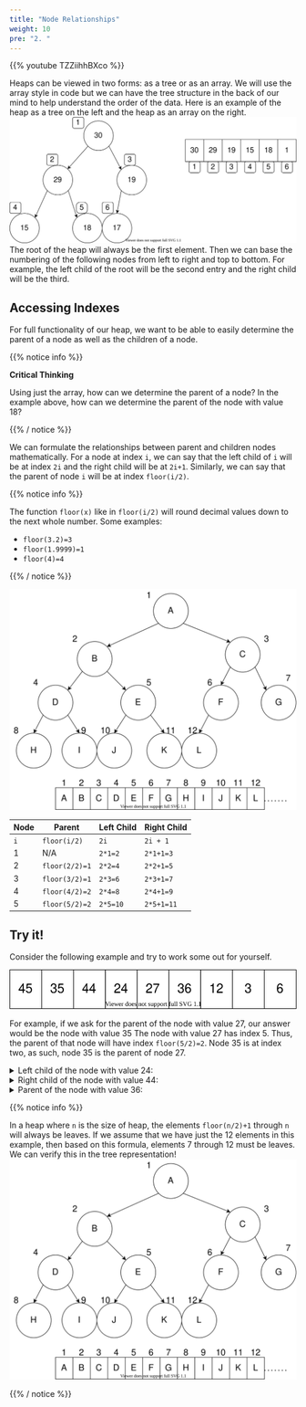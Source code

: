 ```yaml
---
title: "Node Relationships"
weight: 10
pre: "2. "
---
```

{{% youtube TZZiihhBXco %}}

Heaps can be viewed in two forms: as a tree or as an array. We will use the array style in code but we can have the tree structure in the back of our mind to help understand the order of the data. Here is an example of the heap as a tree on the left and the heap as an array on the right. 
![](../../images/10/Mod10_heap_and_array_numbered.svg)
The root of the heap will always be the first element. Then we can base the numbering of the following nodes from left to right and top to bottom. For example, the left child of the root will be the second entry and the right child will be the third.

Accessing Indexes 
---

For full functionality of our heap, we want to be able to easily determine the parent of a node as well as the children of a node. 


{{% notice info %}}

**Critical Thinking** 

Using just the array, how can we determine the parent of a node? In the example above, how can we determine the parent of the node with value 18?

{{% / notice %}}


We can formulate the relationships between parent and children nodes mathematically. For a node at index `i`, we can say that the left child of `i` will be at index `2i` and the right child will be at `2i+1`. Similarly, we can say that the parent of node `i` will be at index `floor(i/2)`. 

{{% notice info %}}

The function `floor(x)` like in `floor(i/2)` will round decimal values down to the next whole number. Some examples:
- `floor(3.2)=3`
- `floor(1.9999)=1`
- `floor(4)=4` 

{{% / notice %}}

![](../../images/10/heap_numbering.svg)


| Node | Parent | Left Child | Right Child |
| --- | --- | --- | --- | 
| `i` | `floor(i/2)` | `2i` | `2i + 1` |
| 1 | N/A | `2*1=2` | `2*1+1=3`|
| 2 | `floor(2/2)=1` | `2*2=4` | `2*2+1=5` |
| 3 | `floor(3/2)=1` | `2*3=6` | `2*3+1=7` |
| 4 | `floor(4/2)=2` | `2*4=8` | `2*4+1=9` |
| 5 | `floor(5/2)=2` | `2*5=10` | `2*5+1=11` |
Try it! 
---

Consider the following example and try to work some out for yourself. 

![](../../images/10/Mod10_justarray.svg)

For example, if we ask for the parent of the node with value 27, our answer would be the node with value 35 The node with value 27 has index 5. Thus, the parent of that node will have index `floor(5/2)=2`. Node 35 is at index two, as such, node 35 is the parent of node 27.  


<details><summary markdown="span">Left child of the node with value 24:</summary>The node with value three. Node 24 has index 4, so the left child will be at index 2*4=8. That corresponds to the node with value 3.</details>

<details><summary markdown="span">Right child of the node with value 44:</summary>The node with value twelve. Node 44 has index 3, so the right child will be at index (2*3)+1=7. That corresponds to the node with value 12.</details>

<details><summary markdown="span">Parent of the node with value 36:</summary>The node with value forty-four. Node 36 has index 6, so the parent will be at index floor(6/2)=3. That corresponds to the node with value 44.</details>


{{% notice info %}}

In a heap where `n` is the size of heap, the elements `floor(n/2)+1` through `n` will always be leaves. If we assume that we have just the 12 elements in this example, then based on this formula, elements 7 through 12 must be leaves. We can verify this in the tree representation!
![](../../images/10/heap_numbering.svg)

{{% / notice %}}
